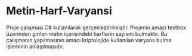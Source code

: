 # Metin-Harf-Varyansi
Proje çalışması C# kullanılarak gerçekleştirilmiştir. Projenin amacı textbox üzerinden girilen metin içerisindeki harflerin sayısını bulmaktır. Bu çalışmanın yapılmasının amacı kriptolojide kullanılan varyans bulma işleminin anlaşılmasıdır.
